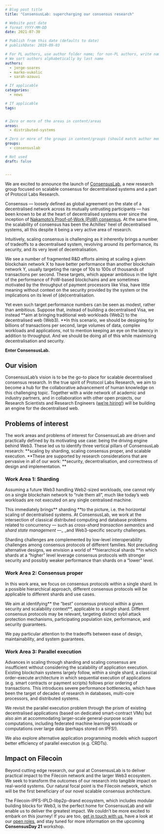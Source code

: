```yaml
---
# Blog post title
title: "ConsensusLab: supercharging our consensus research"

# Website post date
# format YYYY-MM-DD
date: 2021-07-30

# Publish from this date (defaults to date)
# publishDate: 2019-09-03

# For PL authors, use author folder name; for non-PL authors, write name as in paper within ""
# We sort authors alphabetically by last name
authors:
  - jorge-soares
  - marko-vukolic
  - sarah-azouvi

# If applicable
categories:
  - news

# If applicable
tags:


# Zero or more of the areas in content/areas
areas:
  - distributed-systems

# Zero or more of the groups in content/groups (should match author membership)
groups:
  - consensuslab

# Not used
draft: false


---
```


We are excited to announce the launch of [ConsensusLab](/groups/consensuslab/), a new research group focused on scalable consensus for decentralised systems and a part of Protocol Labs Research.

Consensus — loosely defined as global agreement on the state of a decentralised network across its mutually untrusting participants — has been known to be at the heart of decentralised systems ever since the inception of [Nakamoto’s Proof-of-Work (PoW) consensus](https://bitcoin.org/bitcoin.pdf). At the same time, the scalability of consensus has been the Achilles' heel of decentralised systems, all this despite it being a very active area of research.

Intuitively, scaling consensus is challenging as it inherently brings a number of tradeoffs to a decentralised system, revolving around its performance, its security, and its very level of decentralisation.

We see a number of fragmented R&D efforts aiming at scaling a given blockchain network X to have better performance than another blockchain network Y, usually targeting the range of  10s to 100s of thousands of transactions per second. These targets, which appear ambitious in the light of the performance of PoW-based blockchains and are sometimes motivated by the throughput of payment processors like Visa, have little meaning without context on the security provided by the system or the implications on its level of (de)centralisation.

Yet even such target performance numbers can be seen as modest, rather than ambitious. Suppose that, instead of building a decentralised Visa, we instead **aim at bringing traditional web workloads (Web2) to the decentralised web (Web3). **In this scenario, we should be designing for billions of transactions per second, large volumes of data, complex workloads and applications, not to mention keeping an eye on the latency in addition to throughput. And we should be doing all of this while maximising decentralisation and security.

**Enter ConsensusLab.**


## Our vision

ConsensusLab’s vision is to be the go-to place for scalable decentralised consensus research. In the true spirit of Protocol Labs Research, we aim to become a hub for the collaborative advancement of human knowledge on this challenging topic. Together with a wide network of academic and industry partners, and in collaboration with other open projects, our Research Scientists and Research Engineers ([we’re hiring!](https://jobs.lever.co/protocol?team=Research%20Development)) will be building an engine for the decentralised web.


## Problems of interest

The work areas and problems of interest for ConsensusLab are driven and practically defined by its motivating use case: being the driving engine behind Web3. These led us to identify three vertical pillars of ConsensusLab research: **scaling by sharding, scaling consensus proper, and scalable execution. **These are supported by research considerations that are pervasive in all of our work: **security, decentralisation, and correctness of design and implementation. **


### Work Area 1: Sharding

Assuming a future Web3 handling Web2-sized workloads, one cannot rely on a single blockchain network to “rule them all”, much like today’s web workloads are not executed on any single centralised machine.

This immediately brings** sharding **to the picture, i.e. the horizontal scaling of decentralised systems. At ConsensusLab, we work at the intersection of classical distributed computing and database problems related to concurrency — such as _cross-shard transaction semantics_ and _shard state management_ —_ _and Web3-specific security challenges.

Sharding challenges are complemented by low-level interoperability challenges among consensus protocols of different families. Not precluding alternative designs, we envision a world of **hierarchical shards **in which shards at a “higher” level leverage consensus protocols with stronger security and possibly weaker performance than shards on a “lower” level.  


### Work Area 2: Consensus proper

In this work area, we focus on consensus protocols within a single shard. In a possible hierarchical approach, different consensus protocols will be applicable to different shards and use cases.

We aim at identifying** the “best” consensus protocol within a given security and scalability context**, applicable to a single shard. Different consensus protocols may be relevant, targeting distinct sybil attack protection mechanisms, participating population size, performance, and security guarantees.

We pay particular attention to the tradeoffs between ease of design, maintainability, and system guarantees.


### Work Area 3: Parallel execution

Advances in scaling through sharding and scaling consensus are insufficient without considering the scalability of application execution. Existing blockchain systems largely follow, within a single shard, a classical order-execute architecture in which sequential execution of applications (e.g. smart contracts or payment scripts) follows prior ordering of transactions. This introduces severe performance bottlenecks, which have been the target of decades of research in databases, multi-core processors, and distributed systems.

We revisit the parallel execution problem through the prism of existing decentralised applications (based on dedicated smart-contract VMs) but also aim at accommodating larger-scale general-purpose scale computations, including federated machine learning workloads or computations over large data (perhaps stored on IPFS!).

We also explore alternative application programming models which support better efficiency of parallel execution (e.g. CRDTs).


## Impact on Filecoin

Beyond cutting edge research, our goal at ConsensusLab is to deliver practical impact to the Filecoin network and the larger Web3 ecosystem. We seek to transform the outcomes of our research into tangible impact on real-world systems. Our natural focal point is the Filecoin network, which will be the first beneficiary of our novel scalable consensus architecture.

The Filecoin-IPFS-IPLD-libp2p-drand ecosystem, which includes modular building blocks for Web3, is the perfect home for ConsensusLab and will enable us to deliver the greatest impact. We couldn’t be more excited to embark on this journey! If you are too, [get in touch with us](mailto:research@protocol.ai), have a look at our [open roles](https://jobs.lever.co/protocol?team=Research%20Development), and stay tuned for more information on the upcoming **ConsensusDay 21** workshop.

